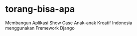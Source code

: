 # torang-bisa-apa
Membangun Aplikasi Show Case Anak-anak Kreatif Indonesia menggunakan Fremework Django
